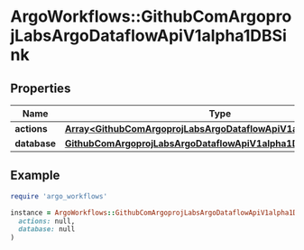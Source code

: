 # ArgoWorkflows::GithubComArgoprojLabsArgoDataflowApiV1alpha1DBSink

## Properties

| Name | Type | Description | Notes |
| ---- | ---- | ----------- | ----- |
| **actions** | [**Array&lt;GithubComArgoprojLabsArgoDataflowApiV1alpha1SQLAction&gt;**](GithubComArgoprojLabsArgoDataflowApiV1alpha1SQLAction.md) |  | [optional] |
| **database** | [**GithubComArgoprojLabsArgoDataflowApiV1alpha1Database**](GithubComArgoprojLabsArgoDataflowApiV1alpha1Database.md) |  | [optional] |

## Example

```ruby
require 'argo_workflows'

instance = ArgoWorkflows::GithubComArgoprojLabsArgoDataflowApiV1alpha1DBSink.new(
  actions: null,
  database: null
)
```

